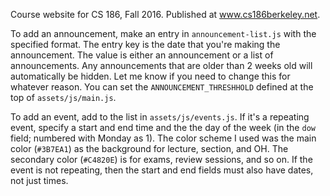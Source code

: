 Course website for CS 186, Fall 2016. Published at www.cs186berkeley.net.

To add an announcement, make an entry in `announcement-list.js` with the specified format. The entry key is the date that 
you're making the announcement. The value is either an announcement or a list of announcements. Any announcements that are 
older than 2 weeks old will automatically be hidden. Let me know if you need to change this for whatever reason. You can set
the `ANNOUNCEMENT_THRESHHOLD` defined at the top of `assets/js/main.js`.

To add an event, add to the list in `assets/js/events.js`. If it's a repeating event, specify a start and end time and the 
the day of the week (in the `dow` field; numbered with Monday as 1). The color scheme I used was the main color (`#3B7EA1`)
as the background for lecture, section, and OH. The secondary color (`#C4820E`) is for exams, review sessions, and so on. If
the event is not repeating, then the start and end fields must also have dates, not just times.
